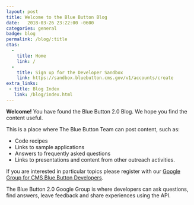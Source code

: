 ```yaml
---
layout: post
title: Welcome to the Blue Button Blog
date:   2018-03-26 23:22:00 -0600
categories: general
badge: blog
permalink: /blog/:title
ctas:
  -
    title: Home
    link: /
  -
    title: Sign up for the Developer Sandbox
    link: https://sandbox.bluebutton.cms.gov/v1/accounts/create
extra_links:
 - title: Blog Index
   link: /blog/index.html
---
```


**Welcome!** You have found the Blue Button 2.0 Blog. We hope you find the content useful.

This is a place where The Blue Button Team can post content, such as:

- Code recipes
- Links to sample applications
- Answers to frequently asked questions
- Links to presentations and content from other outreach activities.

If you are interested in particular topics please register with our
<a href="https://groups.google.com/forum/#!forum/Developer-group-for-cms-blue-button-api" target="_blank">Google Group for CMS Blue Button Developers</a>.

The Blue Button 2.0 Google Group is where developers can ask questions, find answers,
leave feedback and share experiences using the API.
